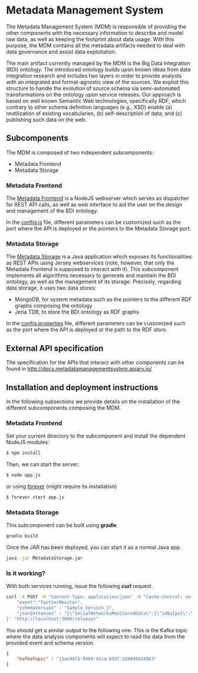 # Metadata Management System
The Metadata Management System (MDM) is responsible of providing the other components with the necessary information to describe and model raw data, as well as keeping the footprint about data usage. With this purpose, the MDM contains all the metadata artifacts needed to deal with data governance and assist data exploitation.

The main artifact currently managed by the MDM is the Big Data Integration (BDI) ontology. The introduced ontology builds upon known ideas from data integration research and includes two layers in order to provide analysts with an integrated and format-agnostic view of the sources. We exploit this structure to handle the evolution of source schema via semi-automated transformations on the ontology upon service releases. Our approach is based on well known Semantic Web technologies, specifically RDF, which contrary to other schema definition languages (e.g., XSD) enable (a) reutilization of existing vocabularies, (b) self-description of data, and (c) publishing such data on the web.

## Subcomponents
The MDM is composed of two independent subcomponents:
- Metadata Frontend  
- Metadata Storage

### Metadata Frontend
The [Metadata Frontend][mdm_frontend] is a NodeJS webserver which serves as dispatcher for REST API calls, as well as web interface to aid the user on the design and management of the BDI ontology.

In the [config.js][config.properties.frontend] file, different parameters can be customized such as the port where the API is deployed or the pointers to the Metadata Storage port.

### Metadata Storage
The [Metadata Storage][mdm_storage] is a Java application which exposes its functionalities as REST APIs using Jersey webservices (note, however, that only the Metadata Frontend is supposed to interact with it). This subcomponent implements all algorithms necessary to generate and maintain the BDI ontology, as well as the management of its storage. Precisely, regarding data storage, it uses two data stores:
  - MongoDB, for system metadata such as the pointers to the different RDF graphs composing the ontology
  - Jena TDB, to store the BDI ontology as RDF graphs

In the [config.properties][config.properties.storage] file, different parameters can be customized such as the port where the API is deployed or the path to the RDF store.

## External API specification
The specification for the APIs that interact with other components can be found in http://docs.metadatamanagementsystem.apiary.io/

## Installation and deployment instructions
In the following subsections we provide details on the installation of the different subcomponents composing the MDM.
### Metadata Frontend
Set your current directory to the subcomponent and install the dependent NodeJS modules: 

```sh
$ npm install
```
Then, we can start the server:
```sh
$ node app.js
```
or using [forever] (might require its installation)
```sh
$ forever start app.js
```
### Metadata Storage 
This subcomponent can be built using **gradle**
```sh
gradle build
```
Once the JAR has been deployed, you can start it as a normal Java app.
```sh
java -jar MetadataStorage.jar
```
### Is it working?
With both services running, issue the following **curl** request.
```sh
curl -X POST -H "Content-Type: application/json" -H "Cache-Control: no-cache" -H "Postman-Token: 2f1123ba-418a-f614-7659-6b59fd6d49d8" -d '{
	"event":"TwitterMonitor",
    "schemaVersion" : "Sample_Version_1",
    "jsonInstances" : "{\"SocialNetworksMonitoredData\":{\"idOutput\":\"12345\",\"confId\":\"67890\",\"searchTimeStamp\":\"2016-07-19 17:23:00.000\",\"numDataItems\":1,\"DataItems\":[{\"idItem\":\"6253282\",\"timeStamp\":\"2016-05-25 20:03\",\"message\":\"Game on. Big ten network in 10 mins. Hoop for water. Flint we got ya back\",\"author\":\"@SnoopDogg\",\"link\":\"https:\/\/twitter.com\/SnoopDogg\/status\/734894106967703552\"}]}}"
}' "http://localhost:3000/release/"
```
You should get a similar output to the following one. This is the Kafka topic where the data analysis components will expect to read the data from the provided event and schema version.
```json
{
    "kafkaTopic" : "11ac9475-0389-41ca-b5d7-224049414863"
}
```

   [mdm_frontend]: <https://github.com/supersede-project/big_data/tree/master/data_management/MetadataManagementSystem/MetadataFrontend>
   [mdm_storage]: <https://github.com/supersede-project/big_data/tree/master/data_management/MetadataManagementSystem/MetadataStorage>
   [config.properties.frontend]: <https://github.com/supersede-project/big_data/blob/master/data_management/MetadataManagementSystem/MetadataFrontend/config.js> 
   [config.properties.storage]: <https://github.com/supersede-project/big_data/blob/master/data_management/MetadataManagementSystem/MetadataStorage/config.properties> 
   [forever]: <https://github.com/foreverjs/forever>

